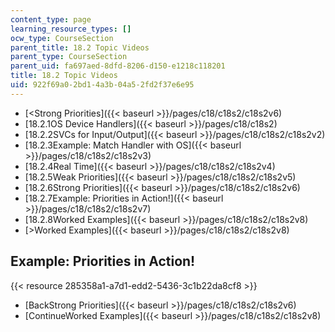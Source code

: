```yaml
---
content_type: page
learning_resource_types: []
ocw_type: CourseSection
parent_title: 18.2 Topic Videos
parent_type: CourseSection
parent_uid: fa697aed-8dfd-8206-d150-e1218c118201
title: 18.2 Topic Videos
uid: 922f69a0-2bd1-4a3b-04a5-2fd2f37e6e95
---
```


*   [\<Strong Priorities]({{< baseurl >}}/pages/c18/c18s2/c18s2v6)
*   [18.2.1OS Device Handlers]({{< baseurl >}}/pages/c18/c18s2)
*   [18.2.2SVCs for Input/Output]({{< baseurl >}}/pages/c18/c18s2/c18s2v2)
*   [18.2.3Example: Match Handler with OS]({{< baseurl >}}/pages/c18/c18s2/c18s2v3)
*   [18.2.4Real Time]({{< baseurl >}}/pages/c18/c18s2/c18s2v4)
*   [18.2.5Weak Priorities]({{< baseurl >}}/pages/c18/c18s2/c18s2v5)
*   [18.2.6Strong Priorities]({{< baseurl >}}/pages/c18/c18s2/c18s2v6)
*   [18.2.7Example: Priorities in Action!]({{< baseurl >}}/pages/c18/c18s2/c18s2v7)
*   [18.2.8Worked Examples]({{< baseurl >}}/pages/c18/c18s2/c18s2v8)
*   [\>Worked Examples]({{< baseurl >}}/pages/c18/c18s2/c18s2v8)

Example: Priorities in Action!
------------------------------

{{< resource 285358a1-a7d1-edd2-5436-3c1b22da8cf8 >}}

*   [BackStrong Priorities]({{< baseurl >}}/pages/c18/c18s2/c18s2v6)
*   [ContinueWorked Examples]({{< baseurl >}}/pages/c18/c18s2/c18s2v8)